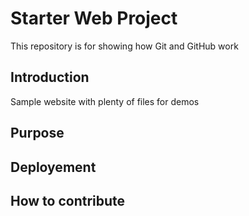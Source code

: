 # Starter Web Project

This repository is for showing how Git and GitHub work

## Introduction

Sample website with plenty of files for demos

## Purpose

## Deployement

## How to contribute
